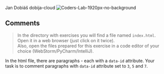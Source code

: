 Jan Dobiáš   dobija-cloud
![Coders-Lab-1920px-no-background](https://user-images.githubusercontent.com/30623667/104709394-2cabee80-571f-11eb-9518-ea6a794e558e.png)


## Comments

> In the directory with exercises you will find a file named `index.html`. Open it in a web browser (just click on it twice).  
> Also, open the files prepared for this exercise in a code editor of your choice (WebStorm/PyCharm/IntelliJ).

In the html file, there are paragraphs - each with a `data-id` attribute.
Your task is to comment paragraphs with `data-id` attribute set to `3`, `5` and `7`.

